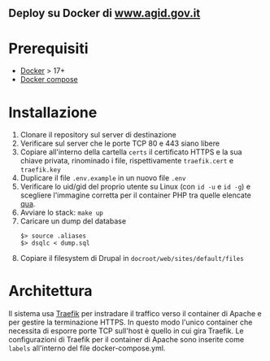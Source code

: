 Deploy su Docker di www.agid.gov.it
-----------------------------------

# Prerequisiti

* [Docker](https://www.docker.com/) > 17+
* [Docker compose](https://docs.docker.com/compose/)

# Installazione

1. Clonare il repository sul server di destinazione
2. Verificare sul server che le porte TCP 80 e 443 siano libere
3. Copiare all'interno della cartella `certs` il certificato HTTPS e la sua chiave privata, rinominado i file,
    rispettivamente `traefik.cert` e `traefik.key`
4. Duplicare il file `.env.example` in un nuovo file `.env`
5. Verificare lo uid/gid del proprio utente su Linux (con `id -u` e `id -g`) e scegliere l'immagine corretta per il 
  container PHP tra quelle elencate [qua](https://hub.docker.com/r/wellnetimages/wodby-php/tags/).
5. Avviare lo stack: `make up`
6. Caricare un dump del database
    ```
    $> source .aliases
    $> dsqlc < dump.sql
    ```
7. Copiare il filesystem di Drupal in `docroot/web/sites/default/files`

# Architettura

Il sistema usa [Traefik](https://traefik.io/) per instradare il traffico verso il container di Apache e per gestire la
terminazione HTTPS. In questo modo l'unico container che necessita di esporre porte TCP sull'host è quello in cui gira
Traefik. Le configurazioni di Traefik per il container di Apache sono inserite come `labels` all'interno del file
docker-compose.yml.
